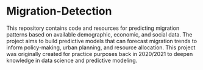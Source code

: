 # Migration-Detection

This repository contains code and resources for predicting migration patterns based on available demographic, economic, and social data. The project aims to build predictive models that can forecast migration trends to inform policy-making, urban planning, and resource allocation. This project was originally created for practice purposes back in 2020/2021 to deepen knowledge in data science and predictive modeling.
